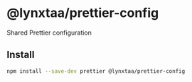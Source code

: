 # @lynxtaa/prettier-config

Shared Prettier configuration

## Install

```sh
npm install --save-dev prettier @lynxtaa/prettier-config
```
